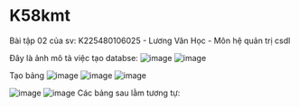 # K58kmt
Bài tập 02 của sv: K225480106025 - Lương Văn Học - Môn hệ quản trị csdl

Đây là ảnh mô tả việc tạo databse:
![image](https://github.com/user-attachments/assets/f5dcdc3f-dabc-4209-8bfb-8cf45ab0ad11)
![image](https://github.com/user-attachments/assets/504409a0-af4a-4bf2-b0b7-52b008b5b3ba)

Tạo bảng
![image](https://github.com/user-attachments/assets/89dcb971-230d-4faa-b857-d71765db3ad8)
![image](https://github.com/user-attachments/assets/9420e447-de60-479e-96d4-7a26cca06a10)
![image](https://github.com/user-attachments/assets/f457f033-ca6c-4eb2-9930-5a5d8149ce66)

![image](https://github.com/user-attachments/assets/403a1a39-94e8-4be8-bcf1-ba7d19be2130)
![image](https://github.com/user-attachments/assets/66de231b-53ae-4083-80af-0379b02c5279)
Các bảng sau lằm tương tự:



